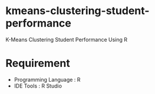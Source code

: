 # kmeans-clustering-student-performance
K-Means Clustering Student Performance Using R

# Requirement
- Programming Language : R
- IDE Tools : R Studio
